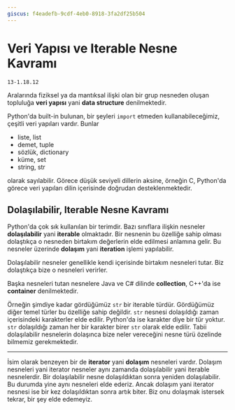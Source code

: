 ```yaml
---
giscus: f4eadefb-9cdf-4eb0-8918-3fa2df25b504
---
```


# Veri Yapısı ve Iterable Nesne Kavramı

`13-1.18.12`

Aralarında fiziksel ya da mantıksal ilişki olan bir grup nesneden oluşan
topluluğa **veri yapısı** yani **data structure** denilmektedir.

Python'da built-in bulunan, bir şeyleri `import` etmeden kullanabileceğimiz,
çeşitli veri yapıları vardır. Bunlar

- liste, list
- demet, tuple
- sözlük, dictionary
- küme, set
- string, str

olarak sayılabilir. Görece düşük seviyeli dillerin aksine, örneğin C, Python'da
görece veri yapıları dilin içerisinde doğrudan desteklenmektedir.

## Dolaşılabilir, Iterable Nesne Kavramı

Python'da çok sık kullanılan bir terimdir. Bazı sınıflara ilişkin nesneler
**dolaşılabilir** yani **iterable** olmaktadır. Bir nesnenin bu özelliğe sahip
olması dolaştıkça o nesneden birtakım değerlerin elde edilmesi anlamına gelir.
Bu nesneler üzerinde **dolaşım** yani **iteration** işlemi yapılabilir.

Dolaşılabilir nesneler genellikle kendi içerisinde birtakım nesneleri tutar.
Biz dolaştıkça bize o nesneleri verirler.

Başka nesneleri tutan nesnelere Java ve C# dilinde **collection**, C++'da ise
**container** denilmektedir.

Örneğin şimdiye kadar gördüğümüz `str` bir iterable türdür. Gördüğümüz diğer
temel türler bu özelliğe sahip değildir. `str` nesnesi dolaşıldığı zaman
içerisindeki karakterler elde edilir. Python'da ise karakter diye bir tür
yoktur. `str` dolaşıldığı zaman her bir karakter birer `str` olarak elde
edilir. Tabii dolaşılabilir nesnelerin dolaşınca bize neler vereceğini nesne
türü özelinde bilmemiz gerekmektedir.

---

İsim olarak benzeyen bir de **iterator** yani **dolaşım** nesneleri vardır.
Dolaşım nesneleri yani iterator nesneler aynı zamanda dolaşılabilir yani
iterable nesnelerdir. Bir dolaşılabilir nesne dolaşıldıktan sonra yeniden
dolaşılabilir. Bu durumda yine aynı nesneleri elde ederiz. Ancak dolaşım
yani iterator nesnesi ise bir kez dolaşıldıktan sonra artık biter. Biz onu
dolaşmak istersek tekrar, bir şey elde edemeyiz.
